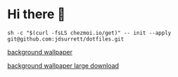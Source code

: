 # Hi there 👋


```shell
sh -c "$(curl -fsLS chezmoi.io/get)" -- init --apply git@github.com:jdsurrett/dotfiles.git
```

[background wallpaper](https://www.reddit.com/r/wallpaper/comments/uzdtqi/futurist_city_3840x2160)

[background wallpaper large download](https://i.redd.it/ug7hy525o4291.jpg)
